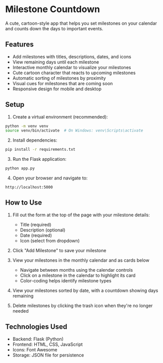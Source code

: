 # Milestone Countdown

A cute, cartoon-style app that helps you set milestones on your calendar and counts down the days to important events.

## Features

- Add milestones with titles, descriptions, dates, and icons
- View remaining days until each milestone
- Interactive monthly calendar to visualize your milestones
- Cute cartoon character that reacts to upcoming milestones
- Automatic sorting of milestones by proximity
- Visual cues for milestones that are coming soon
- Responsive design for mobile and desktop

## Setup

1. Create a virtual environment (recommended):
```bash
python -m venv venv
source venv/bin/activate  # On Windows: venv\Scripts\activate
```

2. Install dependencies:
```bash
pip install -r requirements.txt
```

3. Run the Flask application:
```bash
python app.py
```

4. Open your browser and navigate to:
```
http://localhost:5000
```

## How to Use

1. Fill out the form at the top of the page with your milestone details:
   - Title (required)
   - Description (optional)
   - Date (required)
   - Icon (select from dropdown)

2. Click "Add Milestone" to save your milestone

3. View your milestones in the monthly calendar and as cards below
   - Navigate between months using the calendar controls
   - Click on a milestone in the calendar to highlight its card
   - Color-coding helps identify milestone types

4. View your milestones sorted by date, with a countdown showing days remaining

5. Delete milestones by clicking the trash icon when they're no longer needed

## Technologies Used

- Backend: Flask (Python)
- Frontend: HTML, CSS, JavaScript
- Icons: Font Awesome
- Storage: JSON file for persistence